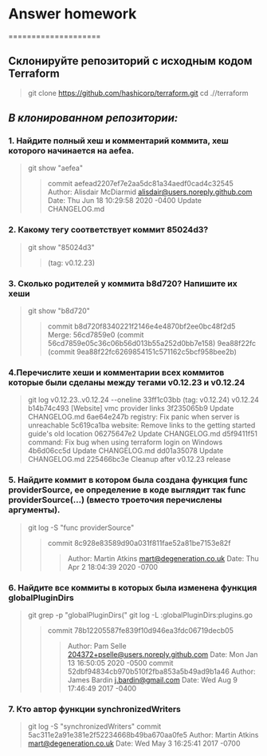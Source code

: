 # Answer homework
====================
## Склонируйте репозиторий с исходным кодом Terraform
> git clone https://github.com/hashicorp/terraform.git
> cd .//terraform
## *В клонированном репозитории:*
### 1. Найдите полный хеш и комментарий коммита, хеш которого начинается на aefea.
> git show "aefea"
>>commit aefead2207ef7e2aa5dc81a34aedf0cad4c32545
>>Author: Alisdair McDiarmid <alisdair@users.noreply.github.com>
>>Date:   Thu Jun 18 10:29:58 2020 -0400
>> Update CHANGELOG.md 
### 2. Какому тегу соответствует коммит 85024d3?
> git show "85024d3"
>> (tag: v0.12.23)
### 3. Сколько родителей у коммита b8d720? Напишите их хеши
> git show "b8d720"
>> commit b8d720f8340221f2146e4e4870bf2ee0bc48f2d5
>> Merge: 
>> 56cd7859e0 (commit 56cd7859e05c36c06b56d013b55a252d0bb7e158) 
>> 9ea88f22fc (commit 9ea88f22fc6269854151c571162c5bcf958bee2b)
### 4.Перечислите хеши и комментарии всех коммитов которые были сделаны между тегами v0.12.23 и v0.12.24
> git log v0.12.23..v0.12.24 --oneline
33ff1c03bb (tag: v0.12.24) v0.12.24
b14b74c493 [Website] vmc provider links
3f235065b9 Update CHANGELOG.md
6ae64e247b registry: Fix panic when server is unreachable
5c619ca1ba website: Remove links to the getting started guide's old location
06275647e2 Update CHANGELOG.md
d5f9411f51 command: Fix bug when using terraform login on Windows
4b6d06cc5d Update CHANGELOG.md
dd01a35078 Update CHANGELOG.md
225466bc3e Cleanup after v0.12.23 release

### 5. Найдите коммит в котором была создана функция func providerSource, ее определение в коде выглядит так func providerSource(...) (вместо троеточия перечислены аргументы).
> git log -S "func providerSource"
>>commit 8c928e83589d90a031f811fae52a81be7153e82f
>>>Author: Martin Atkins <mart@degeneration.co.uk>
>>>Date:   Thu Apr 2 18:04:39 2020 -0700

### 6. Найдите все коммиты в которых была изменена функция globalPluginDirs
> git grep -p "globalPluginDirs("
> git log -L :globalPluginDirs:plugins.go
>>commit 78b12205587fe839f10d946ea3fdc06719decb05
>>>Author: Pam Selle <204372+pselle@users.noreply.github.com>
>>>Date:   Mon Jan 13 16:50:05 2020 -0500
>>commit 52dbf94834cb970b510f2fba853a5b49ad9b1a46
>>>Author: James Bardin <j.bardin@gmail.com>
>>>Date:   Wed Aug 9 17:46:49 2017 -0400

### 7. Кто автор функции synchronizedWriters
> git log -S "synchronizedWriters"
commit 5ac311e2a91e381e2f52234668b49ba670aa0fe5
Author: Martin Atkins <mart@degeneration.co.uk>
Date:   Wed May 3 16:25:41 2017 -0700
